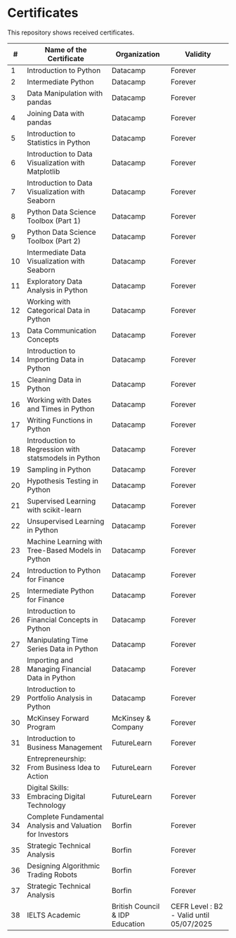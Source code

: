 # Certificates

This repository shows received certificates.

| # | Name of the Certificate | Organization | Validity | 
| --- | --- | --- | --- |
| 1 | Introduction to Python | Datacamp | Forever |
| 2 | Intermediate Python | Datacamp | Forever |
| 3 | Data Manipulation with pandas | Datacamp | Forever |
| 4 | Joining Data with pandas | Datacamp | Forever |
| 5 | Introduction to Statistics in Python | Datacamp | Forever |
| 6 | Introduction to Data Visualization with Matplotlib | Datacamp | Forever |
| 7 | Introduction to Data Visualization with Seaborn | Datacamp | Forever |
| 8 | Python Data Science Toolbox (Part 1) | Datacamp | Forever |
| 9 | Python Data Science Toolbox (Part 2) | Datacamp | Forever |
| 10 | Intermediate Data Visualization with Seaborn | Datacamp | Forever |
| 11 | Exploratory Data Analysis in Python | Datacamp | Forever |
| 12 | Working with Categorical Data in Python | Datacamp | Forever |
| 13 | Data Communication Concepts | Datacamp | Forever |
| 14 | Introduction to Importing Data in Python | Datacamp | Forever |
| 15 | Cleaning Data in Python | Datacamp | Forever |
| 16 | Working with Dates and Times in Python | Datacamp | Forever |
| 17 | Writing Functions in Python | Datacamp | Forever |
| 18 | Introduction to Regression with statsmodels in Python | Datacamp | Forever |
| 19 | Sampling in Python | Datacamp | Forever |
| 20 | Hypothesis Testing in Python | Datacamp | Forever |
| 21 | Supervised Learning with scikit-learn | Datacamp | Forever |
| 22 | Unsupervised Learning in Python | Datacamp | Forever |
| 23 | Machine Learning with Tree-Based Models in Python | Datacamp | Forever |
| 24 | Introduction to Python for Finance | Datacamp | Forever |
| 25 | Intermediate Python for Finance | Datacamp | Forever |
| 26 | Introduction to Financial Concepts in Python | Datacamp | Forever |
| 27 | Manipulating Time Series Data in Python | Datacamp | Forever |
| 28 | Importing and Managing Financial Data in Python | Datacamp | Forever |
| 29 | Introduction to Portfolio Analysis in Python | Datacamp | Forever |
| 30 | McKinsey Forward Program | McKinsey & Company | Forever |
| 31 | Introduction to Business Management | FutureLearn | Forever |
| 32 | Entrepreneurship: From Business Idea to Action | FutureLearn | Forever |
| 33 | Digital Skills: Embracing Digital Technology | FutureLearn | Forever |
| 34 | Complete Fundamental Analysis and Valuation for Investors | Borfin | Forever |
| 35 | Strategic Technical Analysis | Borfin | Forever |
| 36 | Designing Algorithmic Trading Robots | Borfin | Forever |
| 37 | Strategic Technical Analysis | Borfin | Forever |
| 38 | IELTS Academic | British Council & IDP Education | CEFR Level : B2 - Valid until 05/07/2025 |
